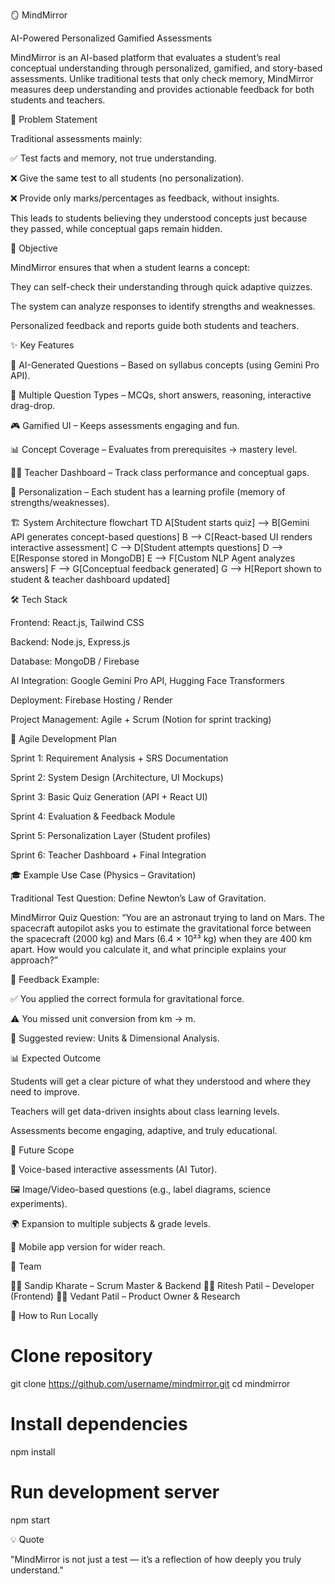 🪞 MindMirror

AI-Powered Personalized Gamified Assessments

MindMirror is an AI-based platform that evaluates a student’s real conceptual understanding through personalized, gamified, and story-based assessments. Unlike traditional tests that only check memory, MindMirror measures deep understanding and provides actionable feedback for both students and teachers.

🚀 Problem Statement

Traditional assessments mainly:

✅ Test facts and memory, not true understanding.

❌ Give the same test to all students (no personalization).

❌ Provide only marks/percentages as feedback, without insights.

This leads to students believing they understood concepts just because they passed, while conceptual gaps remain hidden.

🎯 Objective

MindMirror ensures that when a student learns a concept:

They can self-check their understanding through quick adaptive quizzes.

The system can analyze responses to identify strengths and weaknesses.

Personalized feedback and reports guide both students and teachers.

✨ Key Features

🔮 AI-Generated Questions – Based on syllabus concepts (using Gemini Pro API).

🧩 Multiple Question Types – MCQs, short answers, reasoning, interactive drag-drop.

🎮 Gamified UI – Keeps assessments engaging and fun.

📊 Concept Coverage – Evaluates from prerequisites → mastery level.

👩‍🏫 Teacher Dashboard – Track class performance and conceptual gaps.

🤖 Personalization – Each student has a learning profile (memory of strengths/weaknesses).

🏗️ System Architecture
flowchart TD
    A[Student starts quiz] --> B[Gemini API generates concept-based questions]
    B --> C[React-based UI renders interactive assessment]
    C --> D[Student attempts questions]
    D --> E[Response stored in MongoDB]
    E --> F[Custom NLP Agent analyzes answers]
    F --> G[Conceptual feedback generated]
    G --> H[Report shown to student & teacher dashboard updated]

🛠️ Tech Stack

Frontend: React.js, Tailwind CSS

Backend: Node.js, Express.js

Database: MongoDB / Firebase

AI Integration: Google Gemini Pro API, Hugging Face Transformers

Deployment: Firebase Hosting / Render

Project Management: Agile + Scrum (Notion for sprint tracking)

📅 Agile Development Plan

Sprint 1: Requirement Analysis + SRS Documentation

Sprint 2: System Design (Architecture, UI Mockups)

Sprint 3: Basic Quiz Generation (API + React UI)

Sprint 4: Evaluation & Feedback Module

Sprint 5: Personalization Layer (Student profiles)

Sprint 6: Teacher Dashboard + Final Integration

🎓 Example Use Case (Physics – Gravitation)

Traditional Test Question: Define Newton’s Law of Gravitation.

MindMirror Quiz Question:
“You are an astronaut trying to land on Mars. The spacecraft autopilot asks you to estimate the gravitational force between the spacecraft (2000 kg) and Mars (6.4 × 10²³ kg) when they are 400 km apart. How would you calculate it, and what principle explains your approach?”

🔹 Feedback Example:

✅ You applied the correct formula for gravitational force.

⚠️ You missed unit conversion from km → m.

📖 Suggested review: Units & Dimensional Analysis.

📊 Expected Outcome

Students will get a clear picture of what they understood and where they need to improve.

Teachers will get data-driven insights about class learning levels.

Assessments become engaging, adaptive, and truly educational.

🔮 Future Scope

🎤 Voice-based interactive assessments (AI Tutor).

🖼️ Image/Video-based questions (e.g., label diagrams, science experiments).

🌍 Expansion to multiple subjects & grade levels.

📱 Mobile app version for wider reach.

🤝 Team

👨‍💻 Sandip Kharate – Scrum Master & Backend
👨‍💻 Ritesh Patil – Developer (Frontend)
👨‍💻 Vedant Patil – Product Owner & Research

🧭 How to Run Locally
# Clone repository
git clone https://github.com/username/mindmirror.git
cd mindmirror

# Install dependencies
npm install

# Run development server
npm start

💡 Quote

"MindMirror is not just a test — it’s a reflection of how deeply you truly understand."
